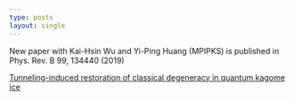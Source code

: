 ```yaml
---
type: posts
layout: single
---
```


New paper with Kai-Hsin Wu and Yi-Ping Huang (MPIPKS) is published in Phys. Rev. B 99, 134440 (2019) 

[Tunneling-induced restoration of classical degeneracy in quantum kagome ice](https://journals.aps.org/prb/abstract/10.1103/PhysRevB.99.134440)
